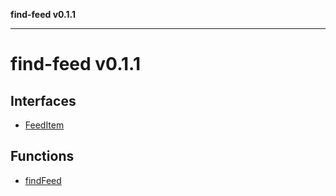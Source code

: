 **find-feed v0.1.1**

***

# find-feed v0.1.1

## Interfaces

- [FeedItem](interfaces/FeedItem.md)

## Functions

- [findFeed](functions/findFeed.md)
